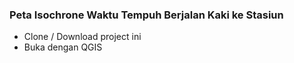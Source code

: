 ### Peta Isochrone Waktu Tempuh Berjalan Kaki ke Stasiun


- Clone / Download project ini
- Buka dengan QGIS